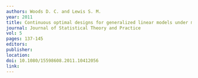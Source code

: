 ```yaml
---
authors: Woods D. C. and Lewis S. M. 
year: 2011 
title: Continuous optimal designs for generalized linear models under model uncertainty 
journal: Journal of Statistical Theory and Practice 
vol: 5 
pages: 137-145 
editors: 
publisher: 
location: 
doi: 10.1080/15598608.2011.10412056 
link: 
---
```

 
